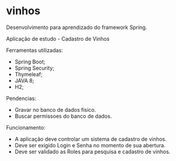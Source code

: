 # vinhos
Desenvolvimento para aprendizado do framework Spring.

Aplicação de estudo - Cadastro de Vinhos

Ferramentas utilizadas:
- Spring Boot;
- Spring Security;
- Thymeleaf;
- JAVA 8;
- H2;

Pendencias:
- Gravar no banco de dados fisico.
- Buscar permissoes do banco de dados.

Funcionamento:

- A aplicação deve controlar um sistema de cadastro de vinhos.
- Deve ser exigido Login e Senha no momento de sua abertura.
- Deve ser validado as Roles para pesquisa e cadastro de vinhos.
